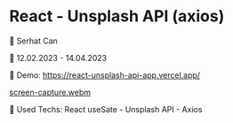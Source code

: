 # React - Unsplash API (axios)

🔵 Serhat Can

🔵 12.02.2023 - 14.04.2023

🔵 Demo: https://react-unsplash-api-app.vercel.app/

[screen-capture.webm](https://user-images.githubusercontent.com/85739464/231896195-95ac1cbd-cd93-42f7-ab08-04002d3f4ea5.webm)


🔵 Used Techs: React useSate - Unsplash API - Axios
